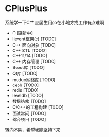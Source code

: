 # CPlusPlus
系统学一下C艹 应届生用go在小地方找工作有点难啊

- C [更新中]
- lievent框架(c) [TODO]
- C++ 面向对象 [TODO]
- C++ STL [TODO]
- C++11/14 [TODO]
- C++ 内存管理 [TODO]
- Boost库 [TODO]
- Qt库 [TODO]
- muduo网络库 [TODO]
- ceph [TODO]
- redis [TODO]
- leveldb [TODO]
- 数据结构 [TODO]
- C/C++的工程构建 [TODO]
- 面试常问 [TODO]
- 综合项目 [TODO]

转向不易，希望我能坚持下来

